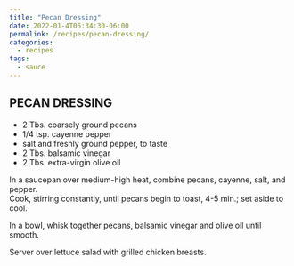 ```yaml
---
title: "Pecan Dressing"
date: 2022-01-4T05:34:30-06:00
permalink: /recipes/pecan-dressing/
categories:
  - recipes
tags:
  - sauce
---
```

## PECAN DRESSING
- 2 Tbs. coarsely ground pecans
- 1/4 tsp. cayenne pepper
- salt and freshly ground pepper, to taste
- 2 Tbs. balsamic vinegar
- 2 Tbs. extra-virgin olive oil

In a saucepan over medium-high heat, combine pecans, cayenne, salt, and pepper.  
Cook, stirring constantly, until pecans begin to toast, 4-5 min.; set aside to cool.

In a bowl, whisk together pecans, balsamic vinegar and olive oil until smooth.

Server over lettuce salad with grilled chicken breasts.
